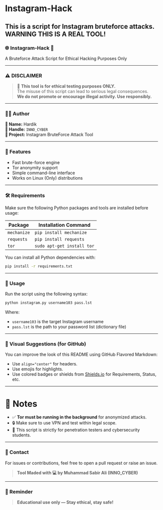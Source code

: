 # Instagram-Hack
This is a script for Instagram bruteforce attacks. WARNING THIS IS A REAL TOOL!
---
### 🌐 Instagram-Hack 🔐
A Bruteforce Attack Script for Ethical Hacking Purposes Only

---

### ⚠️ DISCLAIMER

> 🚨 **This tool is for ethical testing purposes ONLY.**  
> The misuse of this script can lead to serious legal consequences.  
> **We do not promote or encourage illegal activity. Use responsibly.**

---

### 👨‍💻 Author

**👤 Name:** Hardik  
**🧠 Handle:** `INNO_CYBER`  
**📁 Project:** Instagram BruteForce Attack Tool  

---

### 🚀 Features

- Fast brute-force engine
- Tor anonymity support
- Simple command-line interface
- Works on Linux (Only) distributions

---

### 🛠️ Requirements

Make sure the following Python packages and tools are installed before usage:

| Package     | Installation Command |
|-------------|----------------------|
| `mechanize` | `pip install mechanize` |
| `requests`  | `pip install requests`  |
| `tor`       | `sudo apt-get install tor` |

You can install all Python dependencies with:
```bash
pip install -r requirements.txt
```

---

### 🧪 Usage

Run the script using the following syntax:

```bash
python instagram.py username103 pass.lst
```

Where:
- `username103` is the target Instagram username
- `pass.lst` is the path to your password list (dictionary file)

---

### 🎨 Visual Suggestions (for GitHub)

You can improve the look of this README using GitHub Flavored Markdown:
- Use `align="center"` for headers.
- Use emojis for highlights.
- Use colored badges or shields from [Shields.io](https://shields.io/) for Requirements, Status, etc.

---

# 📌 Notes

- ✅ **Tor must be running in the background** for anonymized attacks.
- 🔒 Make sure to use VPN and test within legal scope.
- 📡 This script is strictly for penetration testers and cybersecurity students.

---

### 💬 Contact

For issues or contributions, feel free to open a pull request or raise an issue.

> **Tool Maded with 💻 by Muhammad Sabir Ali (INNO_CYBER)**

---

### 🧠 Reminder

> **Educational use only — Stay ethical, stay safe!**

```
